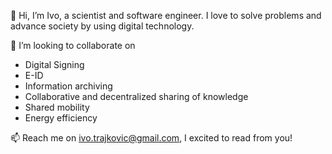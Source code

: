 👋 Hi, I’m Ivo, a scientist and software engineer. I love to solve problems and advance society by using digital technology.

👀 I’m looking to collaborate on
- Digital Signing
- E-ID
- Information archiving
- Collaborative and decentralized sharing of knowledge
- Shared mobility
- Energy efficiency

📫 Reach me on ivo.trajkovic@gmail.com, I excited to read from you!
